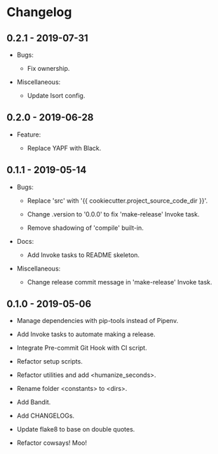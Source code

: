 # Changelog

## 0.2.1 - 2019-07-31

+ Bugs:

    + Fix ownership. 

+ Miscellaneous:

    + Update Isort config.


## 0.2.0 - 2019-06-28

+ Feature:

    + Replace YAPF with Black.


## 0.1.1 - 2019-05-14

+ Bugs:

    + Replace 'src' with '{{ cookiecutter.project_source_code_dir }}'.
    
    + Change .version to '0.0.0' to fix 'make-release' Invoke task.
    
    + Remove shadowing of 'compile' built-in.

+ Docs:

    + Add Invoke tasks to README skeleton.

+ Miscellaneous:

    + Change release commit message in 'make-release' Invoke task.


## 0.1.0 - 2019-05-06

+ Manage dependencies with pip-tools instead of Pipenv.
 
+ Add Invoke tasks to automate making a release.

+ Integrate Pre-commit Git Hook with CI script.

+ Refactor setup scripts.

+ Refactor utilities and add <humanize_seconds>.

+ Rename folder \<constants> to \<dirs>.

+ Add Bandit.

+ Add CHANGELOGs.

+ Update flake8 to base on double quotes.

+ Refactor cowsays! Moo!

